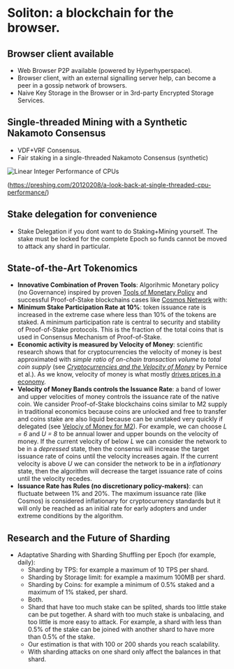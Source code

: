 # Soliton: a blockchain for the browser.

## Browser client available

* Web Browser P2P available (powered by Hyperhyperspace).
* Browser client, with an external signalling server help, can become a peer in a gossip network of browsers.
* Naive Key Storage in the Browser or in 3rd-party Encrypted Storage Services.

## Single-threaded Mining with a Synthetic Nakamoto Consensus

- VDF+VRF Consensus.
- Fair staking in a single-threaded Nakamoto Consensus (synthetic)

![Linear Integer Performance of CPUs](https://preshing.com/images/integer-perf.png)

(https://preshing.com/20120208/a-look-back-at-single-threaded-cpu-performance/)


## Stake delegation for convenience

- Stake Delegation if you dont want to do Staking+Mining yourself. The stake must be locked for the complete Epoch so funds cannot be moved to attack any shard in particular.

## State-of-the-Art Tokenomics

* **Innovative Combination of Proven Tools**: Algorihmic Monetary policy (no Governance) inspired by proven [Tools of Monetary Policy](https://www.youtube.com/watch?v=rcPEkmstDek) and successful Proof-of-Stake blockchains cases like [Cosmos Network](https://www.coindesk.com/crypto/cosmos) with:
* **Minimum Stake Participation Rate at 10%**: token issuance rate is increased in the extreme case where less than 10% of the tokens are staked. A minimum participation rate is central to security and stability of Proof-of-Stake protocols. This is the fraction of the total coins that is used in Consensus Mechanism of Proof-of-Stake.
* **Economic activity is measured by Velocity of Money**: scientific research shows that for cryptocurrencies the velocity of money is best approximated with *simple ratio of on-chain transaction volume to total coin supply* (see *[Cryptocurrencies and the Velocity of Money](https://assets.pubpub.org/wnsz73oz/11581338940687.pdf)* by Pernice et al.). As we know, velocity of money is what mostly [drives prices in a economy](https://www.youtube.com/watch?v=stfSnPaaK04).
* **Velocity of Money Bands controls the Issuance Rate**: a band of lower and upper velocities of money controls the issuance rate of the native coin. We cansider Proof-of-Stake blockchains coins similar to M2 supply in traditional economics because coins are unlocked and free to transfer and coins stake are also liquid because can be unstaked very quickly if delegated (see [Velociy of Money for M2](https://fred.stlouisfed.org/series/M2V)). For example, we can choose *L = 6* and *U = 8* to be annual lower and upper bounds on the velocity of money. If the current velocity of below *L* we can consider the network to be in a *depressed* state, then the consensu will increase the target issuance rate of coins until the velocity increases again. If the current velocity is above *U* we can consider the network to be in a *inflationary* state, then the algorithm will decrease the target issuance rate of coins until the velocity recedes.
* **Issuance Rate has Rules (no discretionary policy-makers)**: can fluctuate between 1% and 20%. The maximum issuance rate (like Cosmos) is considered inflationary for cryptocurrency standards but it will only be reached as an initial rate for early adopters and under extreme conditions by the algorithm. 

## Research and the Future of Sharding

- Adaptative Sharding with Sharding Shuffling per Epoch (for example, daily):
  * Sharding by TPS: for example a maximum of 10 TPS per shard.
  * Sharding by Storage limit: for example a maximum 100MB per shard.
  * Sharding by Coins: for example a minimum of 0.5% staked and a maximum of 1% staked, per shard.
  * Both.
  * Shard that have too much stake can be splited, shards too little stake can be put together. A shard with too much stake is unbalacing, and too little is more easy to attack. For example, a shard with less than 0.5% of the stake can be joined with another shard to have more than 0.5% of the stake.
  * Our estimation is that with 100 or 200 shards you reach scalability.
  * With sharding attacks on one shard only affect the balances in that shard.



